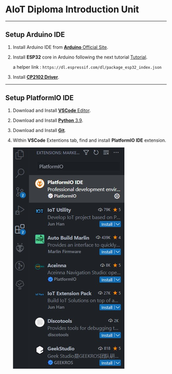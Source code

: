 # AIoT Diploma Introduction Unit

----------
## Setup Arduino IDE

1.  Install Arduino IDE from [**Arduino** Official Site](https://arduino.cc).
2. Install **ESP32** core in Arduino following the next tutorial [Tutorial](https://randomnerdtutorials.com/installing-esp32-arduino-ide-2-0/).

    a helper link :
    `https://dl.espressif.com/dl/package_esp32_index.json`

3. Install [**CP2102 Driver**](https://www.silabs.com/products/development-tools/software/usb-to-uart-bridge-vcp-drivers).

----------

## Setup PlatformIO IDE
1. Download and Install [**VSCode** Editor](https://code.visualstudio.com/Download).

2. Download and Install [**Python** 3.9](https://docs.platformio.org/en/latest/faq/install-python.html).

3. Download and Install [**Git**](https://www.atlassian.com/git/tutorials/install-git#windows). 

4. Within **VSCode** Extentions tab, find and install **PlatformIO IDE** extension.

    ![PlatformIO within VSCode Extensions](images/PlatformIO%20Extension.JPG)